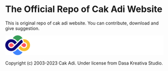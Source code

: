 # The Official Repo of Cak Adi Website
This is original repo of cak adi website. You can contribute, download and give suggestion.

<img src="./public/images/brands/logo-duotone-long.svg" />

Copyright (c) 2003-2023 Cak Adi. Under license from Dasa Kreativa Studio.